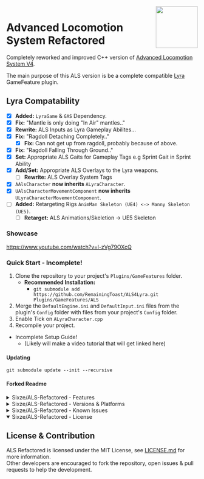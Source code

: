 <img src="Resources/Icon128.png" align="right" width="110">

# Advanced Locomotion System Refactored

Completely reworked and improved С++ version of [Advanced Locomotion System V4](https://www.unrealengine.com/marketplace/en-US/product/advanced-locomotion-system-v1).

The main purpose of this ALS version is be a complete compatible [Lyra](https://docs.unrealengine.com/5.0/en-US/lyra-sample-game-in-unreal-engine/) GameFeature plugin.

## Lyra Compatability
- [x] **Added:** `LyraGame` & `GAS` Dependency.
- [x] **Fix:** "Mantle is only doing "In Air" mantles.."
 - [x] **Rewrite:** ALS Inputs as Lyra Gameplay Abilites...
- [x] **Fix:** "Ragdoll Detaching Completely.."
  - [x] **Fix:** Can not get up from ragdoll, probably because of above.
- [x] **Fix:** "Ragdoll Falling Through Ground.."
- [x] **Set:** Appropriate ALS Gaits for Gameplay Tags e.g Sprint Gait in Sprint Ability
- [x] **Add/Set:** Appropriate ALS Overlays to the Lyra weapons.
  - [ ] **Rewrite:** ALS Overlay System Tags
- [x] `AAlsCharacter` **now inherits** `ALyraCharacter`.
- [x] `UAlsCharacterMovementComponent` **now inherits** `ULyraCharacterMovementComponent`.
- [ ] **Added:** Retargeting Rigs `AnimMan Skeleton (UE4) <-> Manny Skeleton (UE5)`.
  - [ ] **Retarget:** ALS Animations/Skeletion -> UE5 Skeleton

### Showcase
https://www.youtube.com/watch?v=l-zVg79OXcQ

### Quick Start - Incomplete!
  1. Clone the repository to your project's `Plugins/GameFeatures` folder.
     - **Recommended Installation:** 
       - `git submodule add https://github.com/RemainingToast/ALS4Lyra.git Plugins/GameFeatures/ALS`
  2. Merge the `DefaultEngine.ini` and `DefaultInput.ini` files from the plugin's `Config` folder with files from your project's `Config` folder.
  3. Enable Tick on `ALyraCharacter.cpp`
  4. Recompile your project.
  - Incomplete Setup Guide!
     - (Likely will make a video tutorial that will get linked here)

#### Updating
`git submodule update --init --recursive`

#### Forked Readme
<details>
 <summary>Sixze/ALS-Refactored - Features</summary>

 ## Features
 - Refactored plugin structure. Content is now separated into 3 categories: `ALS` - main content, `ALSCamera` - camera-related content and `ALSExtras` - other optional content
 - Use of multiple linked animation blueprints instead of a single monolithic animation blueprint.
 - Use of animation layer interfaces to dynamically switch overlay states at runtime instead of referencing them directly in animation blueprints.
 - Use of the **Control Rig** plugin for IK and other bone manipulation tasks instead of animation graph nodes.
 - Significantly reduced number of virtual bones required by the plugin.
 - Added the ability to disable the use of IK bones and use only virtual bones for all bone manipulation tasks, which can be useful in cases where IK bones are not animated in your custom animations.
 - Added a skeleton asset action that can help set up all the necessary skeleton stuff: animation curves, slots, virtual bones, and so on. Can be accessed by right clicking on the skeleton asset -> Scripted Asset Actions -> Setup Als Skeleton.
 - Reworked foot locking to make it more performant and reliable, especially in network multiplayer.
 - Reworked foot and pelvis offset logic for smoother character movement on stairs or sloped surfaces.
 - Added "Slot" layering animation curves that allow to control the blending of overlay poses with animation montages played inside "Layering" animation slots.
 - Added `Blend Curves` and `Blend Poses by Gameplay Tag` animation graph nodes. `Blend Curves` allows to blend animation curves without the need for the `VB curves` virtual bone and `Blend Poses by Gameplay Tag` is similar to `Blend Poses by Enum` but uses gameplay tags instead of enum.
 - Moved thread-safe animation instance logic to the worker thread to improve game thread performance.
 - Replaced some C++ enums such as `EAlsOverlayMode` with gameplay tags so new entries can be added without the need to modify the code.
 - Reworked `UAlsCharacterMovementComponent` for better movement synchronization over the network.
 - Reworked mantling. Implemented as a root motion source for better movement synchronization over the network.
 - Reworked camera. Implemented as a component similar to the standard camera component, no need for custom `APlayerCameraManager` or `APlayerController` classes.
 - Reworked debug mode. Can be toggled by pressing `Shift + [1-8]` or using console commands such as `ShowDebug ALS.Curves`.
 - Use of **Push Model** for more efficient replication.
 - Use of **MetaSounds** and **Enhanced Input** plugins.
 - Support of **Update Rate Optimization** (disabled by default) and **Large World Coordinates**.
 - Most of the recent significant changes from the [Community Version](https://github.com/dyanikoglu/ALS-Community) are also present here.
 - A lot of other fixes, improvements and refactorings.
 
 Also see the [Releases](https://github.com/Sixze/ALS-Refactored/releases) page for more details.     

 Reading the changelogs is a good way to keep up to date with all the latest features that the plugin has to offer.
</details>

<details>
 <summary>Sixze/ALS-Refactored - Versions & Platforms</summary>

  ## Supported Unreal Engine Versions & Platforms
 
 | Plugin Version                                                            | Unreal Engine Version           |
 |---------------------------------------------------------------------------|---------------------------------|
 | [4.12](https://github.com/Sixze/ALS-Refactored/releases/tag/4.12)         | 5.2                             |
 | [4.11](https://github.com/Sixze/ALS-Refactored/releases/tag/4.11)         | 5.1                             |
 | [4.10](https://github.com/Sixze/ALS-Refactored/releases/tag/4.10) - 4.9   | 5.0                             |
 | [4.8](https://github.com/Sixze/ALS-Refactored/releases/tag/4.8) and below | 4.26, 4.27 and 5.0 Early Access |
 
 **The plugin is mainly developed and tested on Windows, so use it on other platforms at your own risk.**
 
</details>

<details>
 <summary>Sixze/ALS-Refactored - Known Issues</summary>
  
 ## Known Issues & Discussion
  - See [Issues](https://github.com/Sixze/ALS-Refactored/issues) section for list of known issues.
  - See [Discussions](https://github.com/Sixze/ALS-Refactored/discussions) section to discuss anything about the plugin, and ask questions. Please do not open an issue for questions.

</details>

<details open>
 <summary>Sixze/ALS-Refactored - License</summary>
  
 ## License & Contribution
 ALS Refactored is licensed under the MIT License, see [LICENSE.md](LICENSE.md) for more information.  
 Other developers are encouraged to fork the repository, open issues & pull requests to help the development.
 
</details>
